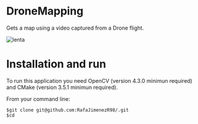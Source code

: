 # DroneMapping
Gets a map using a video captured from a Drone flight.

![lenta](https://user-images.githubusercontent.com/43963246/98108725-c132de80-1e9c-11eb-9f71-c487cdc3597b.jpg)


# Installation and run

To run this application you need OpenCV (version 4.3.0 minimun required) and CMake (version 3.5.1 minimun required).

From your command line:

```
$git clone git@github.com:RafaJimenezR98/.git
$cd
```
